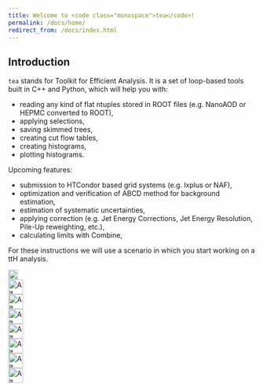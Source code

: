 ```yaml
---
title: Welcome to <code class="monospace">tea</code>!
permalink: /docs/home/
redirect_from: /docs/index.html
---
```


## Introduction
`tea` stands for Toolkit for Efficient Analysis. It is a set of loop-based tools built in C++ and Python, which will help you with:
- reading any kind of flat ntuples stored in ROOT files (e.g. NanoAOD or HEPMC converted to ROOT),
- applying selections,
- saving skimmed trees,
- creating cut flow tables,
- creating histograms,
- plotting histograms.

Upcoming features:
- submission to HTCondor based grid systems (e.g. lxplus or NAF),
- optimization and verification of ABCD method for background estimation,
- estimation of systematic uncertainties,
- applying correction (e.g. Jet Energy Corrections, Jet Energy Resolution, Pile-Up reweighting, etc.),
- calculating limits with Combine, 

For these instructions we will use a scenario in which you start working on a ttH analysis.


<!-- [<img src="{{site.baseurl}}//assets/img/tea_icons_tree_reader.png" width="100" height="100">]("{{site.baseurl}}/docs/general_concepts/") -->


<div class="grid-container">
  <div class="image-link">
    <a class="image-link" href="{{site.baseurl}}/docs/general_concepts/">
      <img src="{{site.baseurl}}//assets/img/tea_icons_tree_reader.png" alt="Alt Text" width="20" height="20">
    </a>
  </div>
  <div class="image-link">
    <a class="image-link" href="{{site.baseurl}}/docs/general_concepts/">
      <img src="{{site.baseurl}}//assets/img/tea_icons_tree_reader.png" alt="Alt Text" width="30" height="30">
    </a>
  </div>
  <div class="image-link">
    <a class="image-link" href="{{site.baseurl}}/docs/general_concepts/">
      <img src="{{site.baseurl}}//assets/img/tea_icons_tree_reader.png" alt="Alt Text" width="30" height="30">
    </a>
  </div>
  <div class="image-link">
    <a class="image-link" href="{{site.baseurl}}/docs/general_concepts/">
      <img src="{{site.baseurl}}//assets/img/tea_icons_tree_reader.png" alt="Alt Text" width="30" height="30">
    </a>
  </div>
  <div class="image-link">
    <a class="image-link" href="{{site.baseurl}}/docs/general_concepts/">
      <img src="{{site.baseurl}}//assets/img/tea_icons_tree_reader.png" alt="Alt Text" width="30" height="30">
    </a>
  </div>
  <div class="image-link">
    <a class="image-link" href="{{site.baseurl}}/docs/general_concepts/">
      <img src="{{site.baseurl}}//assets/img/tea_icons_tree_reader.png" alt="Alt Text" width="30" height="30">
    </a>
  </div>
  <div class="image-link">
    <a class="image-link" href="{{site.baseurl}}/docs/general_concepts/">
      <img src="{{site.baseurl}}//assets/img/tea_icons_tree_reader.png" alt="Alt Text" width="30" height="30">
    </a>
  </div>
  <div class="image-link">
    <a class="image-link" href="{{site.baseurl}}/docs/general_concepts/">
      <img src="{{site.baseurl}}//assets/img/tea_icons_tree_reader.png" alt="Alt Text" width="30" height="30">
    </a>
  </div>
</div>
